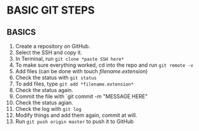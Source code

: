 # BASIC GIT STEPS

## BASICS
1. Create a repository on GitHub.
2. Select the SSH and copy it.
3. In Terminal, run `git clone *paste SSH here*`
4. To make sure everything worked, cd into the repo and run `git remote -v`
5. Add files (can be done with touch *filename.extension*)
6. Check the status with `git status`
7. To add files, type `git add *filename.extension*`
8. Check the status again.
9. Commit the file with `git commit -m "MESSAGE HERE"
10. Check the status agian.
11. Check the log with `git log`
12. Modify things and add them again, commit at will.
13. Run `git push origin master` to push it to GitHub
